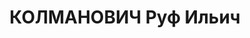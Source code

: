 ---
title: КОЛМАНОВИЧ Руф Ильич
description: '1899 року народження, м. Канси Єнісейської губернії, єврей, освіта вища,
  безпартійний. Проживав: м. Сталіно (м. Донецьк) Донецької області, вул. Артема,
  буд. № 81, кв. 3. Головний інженер інституту "Гіпрошахт".

  Заарештований 9 липня 1937 року. Засуджений виїзною сесією військової колегії Верховного
  суду у м. Київі до розстрілу з конфіскацією майна. Вирок приведено до виконання
  у м. Києві 1 листопада 1937 року.

  Реабілітований у 1957 році.'
---